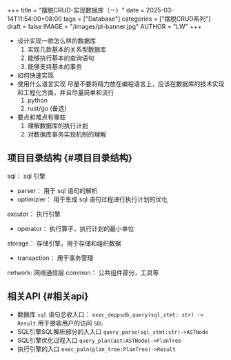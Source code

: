 +++
title = "摆脱CRUD-实现数据库（一）"
date = 2025-03-14T11:54:00+08:00
tags = ["Database"]
categories = ["摆脱CRUD系列"]
draft = false
IMAGE = "/images/pl-banner.jpg"
AUTHOR = "LW"
+++

-   设计实现一款怎么样的数据库
    1.  实现几款基本的关系型数据库
    2.  能够执行基本的查询语句
    3.  能够支持基本的事务
-   如何快速实现
-   使用什么语言实现
    尽量不要将精力放在编程语言上，应该在数据库的技术实现和工程化方面，并且尽量简单和流行
    1.  python
    2.  rust/go (备选)
-   要点和难点有哪些
    1.  理解数据库的执行计划
    2.  对数据库事务实现机制的理解


## 项目目录结构 {#项目目录结构}

sql： sql 引擎

-   parser： 用于 sql 语句的解析
-   optimizier： 用于生成 sql 语句过程进行执行计划的优化

excutor： 执行引擎

-   operator： 执行算子，执行计划的最小单位

storage： 存储引擎，用于存储和组织数据

-   transaction： 用于事务管理

network: 网络通信层
common： 公共组件部分，工具等


## 相关API {#相关api}

-   数据库 `sql` 语句总收入口： `exec_deppsdb_query(sql_stmt: str) -> Result`
    用于接收用户的访问 `SQL`
-   SQL引擎SQL解析部分的入入口 `query_parse(sql_stmt:str)->ASTNode`
-   SQL引擎优化过程入口 `query_plan(ast:ASTNode)->PlanTree`
-   执行引擎的入口 `exec_paln(plan_tree:PlanTree)->Result`
